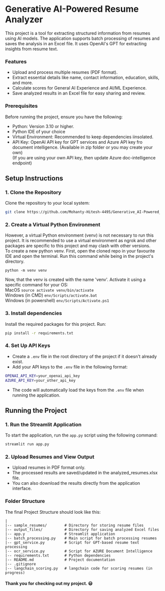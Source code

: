 # Generative AI-Powered Resume Analyzer 
This project is a tool for extracting structured information from resumes using AI models. The application supports batch processing of resumes and saves the analysis in an Excel file. It uses OpenAI's GPT for extracting insights from resume text.

### Features
- Upload and process multiple resumes (PDF format).
- Extract essential details like name, contact information, education, skills, and more.
- Calculate scores for General AI Experience and AI/ML Experience.
- Save analyzed results in an Excel file for easy sharing and review.

### Prerequisites
Before running the project, ensure you have the following:
- Python: Version 3.10 or higher.
- Python IDE of your choice
- Virtual Environment: Recommended to keep dependencies iinsolated.
- API Key: OpenAI API key for GPT services and Azure API key fro document intelligence. (Available in zip folder or you may create your own)<br>
(If you are using your own API key, then update Azure doc-intelligence endpoint)

## Setup Instructions
### 1. Clone the Repository
Clone the repository to your local system:
```bash
git clone https://github.com/Mohanty-Hitesh-4495/Generative_AI-Powered_Resume_Analyzer.git
```
### 2. Create a Virtual Python Environment
However, a virtual Python environment (venv) is not necessary to run this project. 
It is recommended to use a virtual environment as ngrok and other packages are 
specific to this project and may clash with other versions.
<br>To create a new python venv. First, open the cloned repo in your favourite IDE
and open the terminal. Run this command while being in the project's directory.
```shell
python -m venv venv
```
Now, that the venv is created with the name 'venv'. Activate it using a specific command for your OS:
<br>MacOS `source activate venv/bin/activate`
<br>Windows (in CMD) `env/Scripts/activate.bat`
<br>Windows (in powershell) `env/Scripts/Activate.ps1`

### 3. Install dependencies
Install the required packages for this project. Run:
```bash
pip install -r requirements.txt
```
### 4. Set Up API Keys
- Create a `.env` file in the root directory of the project if it doesn't already exist.
- Add your API keys to the `.env` file in the following format:
```bash
OPENAI_API_KEY=your_openai_api_key
AZURE_API_KEY=your_other_api_key
```
- The code will automatically load the keys from the `.env` file when running the application.

## Running the Project
### 1. Run the Streamlit Application
To start the application, run the `app.py` script using the following command:
```bash
streamlit run app.py
```
### 2. Upload Resumes and View Output
- Upload resumes in PDF format only.
- The processed results are saved/updated in the analyzed_resumes.xlsx file.
- You can also download the results directly from the application interface.

### Folder Structure
The final Project Structure should look like this:
```
|
|-- sample_resumes/        # Directory for storing resume files
|-- output_files/          # Directory for saving analyzed Excel files
|-- app.y                  # Streamlit application 
|-- batch_processing.py    # Main script for batch processing resumes
|-- gpt_service.py         # Script for GPT-based resume text processing
|-- ocr_service.py         # Script for AZURE Document Intelligence
|-- requirements.txt       # Python dependencies
|-- README.md              # Project documentation
|-- .gitignore
|-- langchain_scoring.py   # langchain code for scoring resumes (in progress)
```

#### Thank you for checking out my project. 😃
